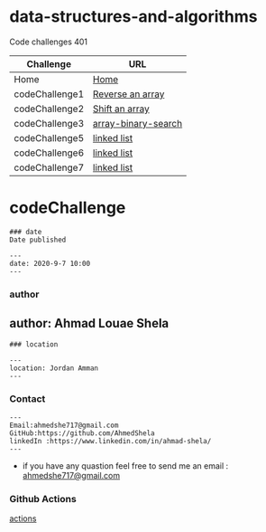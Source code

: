 <!-- # data-structures-and-algorithms

## Challenge 1
# Reverse an Array
the arrays in js has a build in function to revers it's values

## Challenge
the Challenge is to revers the array values without using this build in function

## Approach & Efficiency
this Challenge take from me 20 min including tow ways to do that
I used in the first way for loop
and in the other way I used some mathhimatical logic to do so

## Solution
![alt text](./assets/whitboard.PNG)

### **************************************

## Challenge 2
# problem domain :
Write a function called insertShiftArray which takes in an array and the value to be added.
 Without utilizing any of the built-in methods available to your language,
 return an array with the new value added at the middle index.

## Challenge

Write a function called insertShiftArray which takes in an array and the value to be added.
 Without utilizing any of the built-in methods available to your language,
 return an array with the new value added at the middle index.

## Approach & Efficiency
this Challenge take from me 20 min including tow ways to do that
I used in the first way for loop
and in the other way I used some mathhimatical logic to do so

## Solution

we need to insert a value ion the middle of an array so we need to get the length of the array
and then we devided on 2 to get the half of it 
then we increase the value by 1 so we make a place to the new value to sit on the array

if the array length was even for example 6
then the new index will be 
(6 / 2) + 1 = 4

if the array length was odd for example 7
then the new index will be 
((7 - 1) / 2) + 1 = 4

itriate the array

if the i == the new value index
new array.push(value)
new array.push(arr[i])
 else 
new array.push(arr[i])

## ************************************************ -->

# data-structures-and-algorithms

Code challenges 401


**Challenge**     | **URL**
------------ | -------------
Home         | [Home](https://github.com/laith-401-advanced-javascript/data-structures-and-algorithms)
codeChallenge1    | [Reverse an array](https://github.com/AhmadShela-401-advanced-javascript/data-structures-and-algorithms/pull/1)
codeChallenge2    | [Shift an array](https://github.com/AhmadShela-401-advanced-javascript/data-structures-and-algorithms/pull/2)
codeChallenge3    | [array-binary-search](https://github.com/AhmadShela-401-advanced-javascript/data-structures-and-algorithms/pull/4)
codeChallenge5    | [linked list](https://github.com/AhmadShela-401-advanced-javascript/data-structures-and-algorithms/pull/5)
codeChallenge6    | [linked list](https://github.com/AhmadShela-401-advanced-javascript/data-structures-and-algorithms/pull/8)
codeChallenge7    | [linked list](https://github.com/AhmadShela-401-advanced-javascript/data-structures-and-algorithms/pull/9)
  



# codeChallenge


```
### date
Date published

---
date: 2020-9-7 10:00
---
```
### author

author: Ahmad Louae Shela
---
```
### location

---
location: Jordan Amman
---
```

### Contact 
```
---
Email:ahmedshe717@gmail.com 
GitHub:https://github.com/AhmedShela
linkedIn :https://www.linkedin.com/in/ahmad-shela/
---
```


* if you have any quastion feel free to send me an 
  email : ahmedshe717@gmail.com



### Github Actions
[actions](https://github.com/laith-401-advanced-javascript/data-structures-and-algorithms/actions)

